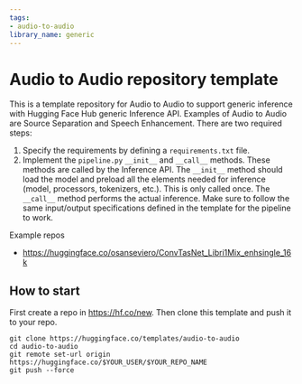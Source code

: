 ```yaml
---
tags:
- audio-to-audio
library_name: generic
---
```


# Audio to Audio repository template

This is a template repository for Audio to Audio to support generic inference with Hugging Face Hub generic Inference API. Examples of Audio to Audio are Source Separation and Speech Enhancement. There are two required steps:

1. Specify the requirements by defining a `requirements.txt` file.
2. Implement the `pipeline.py` `__init__` and `__call__` methods. These methods are called by the Inference API. The `__init__` method should load the model and preload all the elements needed for inference (model, processors, tokenizers, etc.). This is only called once. The `__call__` method performs the actual inference. Make sure to follow the same input/output specifications defined in the template for the pipeline to work.

Example repos
* https://huggingface.co/osanseviero/ConvTasNet_Libri1Mix_enhsingle_16k

## How to start

First create a repo in https://hf.co/new. 
Then clone this template and push it to your repo.

```
git clone https://huggingface.co/templates/audio-to-audio
cd audio-to-audio
git remote set-url origin https://huggingface.co/$YOUR_USER/$YOUR_REPO_NAME
git push --force
```